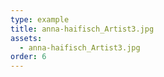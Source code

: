 ```yaml
---
type: example
title: anna-haifisch_Artist3.jpg
assets:
  - anna-haifisch_Artist3.jpg
order: 6
---
```

